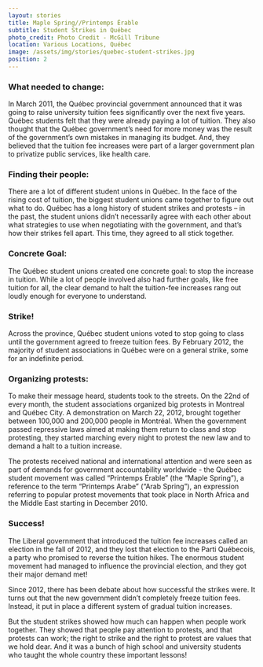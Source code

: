 ```yaml
---
layout: stories
title: Maple Spring//Printemps Érable
subtitle: Student Strikes in Québec
photo_credit: Photo Credit - McGill Tribune
location: Various Locations, Québec
image: /assets/img/stories/quebec-student-strikes.jpg
position: 2
---
```

### What needed to change:

In March 2011, the Québec provincial government announced that it was going to raise university tuition fees significantly over the next five years.
Québec students felt that they were already paying a lot of tuition. They also thought that the Québec government’s need for more money was the result of the government’s own mistakes in managing its budget. And, they believed that the tuition fee increases were part of a larger government plan to privatize public services, like health care.

### Finding their people:
There are a lot of different student unions in Québec. In the face of the rising cost of tuition, the biggest student unions came together to figure out what to do. Québec has a long history of student strikes and protests – in the past, the student unions didn’t necessarily agree with each other about what strategies to use when negotiating with the government, and that’s how their strikes fell apart. This time, they agreed to all stick together.

### Concrete Goal:
The Québec student unions created one concrete goal: to stop the increase in tuition. While a lot of people involved also had further goals, like free tuition for all, the clear demand to halt the tuition-fee increases rang out loudly enough for everyone to understand.

### Strike!
Across the province, Québec student unions voted to stop going to class until the government agreed to freeze tuition fees. By February 2012, the majority of student associations in Québec were on a general strike, some for an indefinite period.

### Organizing protests:
To make their message heard, students took to the streets. On the 22nd of every month, the student associations organized big protests in Montreal and Québec City. A demonstration on March 22, 2012, brought together between 100,000 and 200,000 people in Montréal. When the government passed repressive laws aimed at making them return to class and stop protesting, they started marching every night to protest the new law and to demand a halt to a tuition increase.

The protests received national and international attention and were seen as part of demands for government accountability worldwide - the Québec student movement was called “Printemps Érable” (the “Maple Spring”), a reference to the term “Printemps Arabe” (“Arab Spring”), an expression referring to popular protest movements that took place in North Africa and the Middle East starting in December 2010.

### Success!
The Liberal government that introduced the tuition fee increases called an election in the fall of 2012, and they lost that election to the Parti Québecois, a party who promised to reverse the tuition hikes. The enormous student movement had managed to influence the provincial election, and they got their major demand met!

Since 2012, there has been debate about how successful the strikes were. It turns out that the new government didn’t completely freeze tuition fees. Instead, it put in place a different system of gradual tuition increases.

But the student strikes showed how much can happen when people work together. They showed that people pay attention to protests, and that protests can work; the right to strike and the right to protest are values that we hold dear. And it was a bunch of high school and university students who taught the whole country these important lessons!
